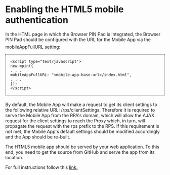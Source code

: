 <h1>Enabling the HTML5 mobile authentication</h1>
<!-- MsoSubtitle -->

<p>
In the HTML page in which the Browser PIN Pad is integrated, the Browser PIN Pad should be configured with the URL for the Mobile App via the mobileAppFullURL setting:<span style="color: rgb(153, 153, 153); font-family: Arial, sans-serif; font-size: 1.7em; font-weight: bold; line-height: 1em;">​</span></p>

<pre style="margin-top: 0px; margin-bottom: 20px; padding: 15px; unicode-bidi: embed; border: 1px dotted; font-size: 12px;">
&lt;script type=&quot;text/javascript&quot;&gt; 
new mpin({ 
. . . 
mobileAppFullURL: &quot;&lt;mobile-app-base-url&gt;/index.html&quot;, 
. . . 
}); 
&lt;/script&gt; </pre>

<p>By default, the Mobile App will make a request to get its client settings to the following relative URL: /rps/clientSettings. Therefore it is required to serve the Mobile App from the RPA&#39;s domain, which will allow the AJAX request for the client settings to reach the Proxy which, in turn, will propagate the request with the rps prefix to the RPS. If this requirement is not met, the Mobile App&#39;s default settings should be modified accordingly and the App should be re-built.</p>

<p>The HTML5 mobile app should be served by your web application. To this end, you need to get the source from GitHub and serve the app from its location.<br style="color: rgb(62, 69, 76); font-family: Lato, sans-serif; font-size: 16.8px; line-height: 26.88px; background-color: rgb(255, 255, 255);" </p>

<p> For full instructions follow this <a href="../javascript/milagro-mfa-javascript-guide.html"> link. </a> </p>
